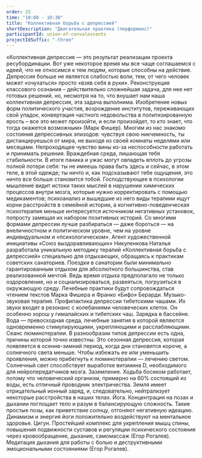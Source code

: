 ```yaml
---
order: 25
time: "10:00 - 10:30"
title: "Коллективная борьба с депрессией"
shortDescription: "Двигательная практика (перформанс)"
participantId: union-of-convalescents
projectIdSuffix: "-three"
---
```


«Коллективная депрессия — это результат реализации проекта ресубординации. Вот уже некоторое время мы все чаще соглашаемся с идеей, что не относимся к тем людям, которые способны на действие. Депрессия больше не является слабостью воли, тем, от чего человек может «очухаться» просто «взяв себя в руки». Реконструкция классового сознания – действительно сложнейшая задача, для нее нет готовых решений, но, несмотря на то, что внушает нам наша коллективная депрессия, эта задача выполнима. Изобретение новых форм политического участия, возрождение институтов, переживающих свой упадок, конвертация частного недовольства в политизированную ярость – все это может произойти, и если произойдет, то кто знает, что тогда окажется возможным» (Марк Фишер).
Многим из нас знакомо состояния депрессивных эпизодов: чувствуя свою никчемность, ты дистанцируешься от мира, не выходя из своей комнаты неделями или месяцами. Непроходящее чувство вины из-за неспособности работать и принимать решения. Враждебная среда, лишающая тебя стабильности. В итоге паника и ужас могут овладеть вплоть до угрозы полной потери себя: ты не имеешь права быть здесь и сейчас, в этом теле, в этой одежде; ты ничто и, как подсказывают тебе ощущения, это ничто все больше становится тобой.
Господствующее в психологии мышление видит истоки таких мыслей в нарушении химических процессов внутри мозга, которые нужно корректировать с помощью медикаментов; психоанализ и вышедшие из него виды терапиии ищут корни расстройств в семейной истории, а когнитивно-поведенческая психотерапия меньше интересуется источником негативных установок, попросту замещая их набором позитивных историй.
Со многими формами депрессии лучше разбираться — даже бороться — на внеличностном и политическом уровне, чем на уровне индивидуальном и «психологическом».
Агент художественной инициативы «Союз выздоравливающих» Никуленкова Наталья разработала уникальную методику терапий «Коллективная борьба с депрессией» специально для отдыхающих, обращаясь к практикам советских санаториев. Поездки в санатории были минимально гарантированным отдыхом для абсолютного большинства, став реализованной мечтой. Ведь время отдыха предполагало не только оздоровление, но и социализироваться, развеяться, погрузиться в окружающую среду.
Лечебные практики будут сопровождаться чтением текстов Марка Фишера и Франко «Бифо» Берарди.
Музыко-звуковая терапия. Профилактика депрессии тибетскими чашами. Их звуки входят в резонанс с колебаниями человеческих клеток. Он особенно хорош у гималайских и тибетских чаш.
Зарядка в бассейне. Вода — превосходная среда, лечебные занятия в которой являются одновременно стимулирующими, укрепляющими и расслабляющими.
Сеанс люминотерапии. В разнообразии типов депрессии есть одна, причины которой точно известны. Это сезонная депрессия, которая появляется в осенне-зимний период, когда дни становятся короче, а солнечного света меньше. Чтобы избежать ее или уменьшить проявления, можно прибегнуть к люминотерапии — лечению светом. Солнечный свет способствует выработке витамина D, необходимого для нейропередатчиков мозга.
Заземление. Ходьба босиком работает, потому что человеческий организм, примерно на 60% состоящий из воды, есть отличный проводник электричества. Земля имеет отрицательный ионный заряд, и, следовательно, нейтрализует некоторые расстройства в наших телах.
Йога. Концентрация на позах и дыхании поглощает тело и разум в балансирующую сложность. Такие простые позы, как приветствие солнцу, отгоняют негативную идеацию. Динамизм и энергия йоги положительно воздействуют на ментальное здоровье.
Цигун. Простейший комплекс для укрепления мышц спины, повышения подвижности суставов и регуляции психического состояния через кровообращение, дыхание, самомассаж (Егор Рогалев).
Медитация дыхания для работы с болью и деструктивными эмоциональными состояниями (Егор Рогалев).
